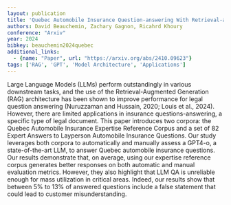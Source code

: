 ```yaml
---
layout: publication
title: 'Quebec Automobile Insurance Question-answering With Retrieval-augmented Generation'
authors: David Beauchemin, Zachary Gagnon, Ricahrd Khoury
conference: "Arxiv"
year: 2024
bibkey: beauchemin2024quebec
additional_links:
  - {name: "Paper", url: "https://arxiv.org/abs/2410.09623"}
tags: ['RAG', 'GPT', 'Model Architecture', 'Applications']
---
```

Large Language Models (LLMs) perform outstandingly in various downstream
tasks, and the use of the Retrieval-Augmented Generation (RAG) architecture has
been shown to improve performance for legal question answering (Nuruzzaman and
Hussain, 2020; Louis et al., 2024). However, there are limited applications in
insurance questions-answering, a specific type of legal document. This paper
introduces two corpora: the Quebec Automobile Insurance Expertise Reference
Corpus and a set of 82 Expert Answers to Layperson Automobile Insurance
Questions. Our study leverages both corpora to automatically and manually
assess a GPT4-o, a state-of-the-art LLM, to answer Quebec automobile insurance
questions. Our results demonstrate that, on average, using our expertise
reference corpus generates better responses on both automatic and manual
evaluation metrics. However, they also highlight that LLM QA is unreliable
enough for mass utilization in critical areas. Indeed, our results show that
between 5% to 13% of answered questions include a false statement that could
lead to customer misunderstanding.
